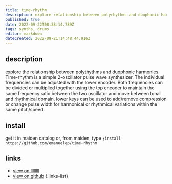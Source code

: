 ```yaml
---
title: time-rhythm
description: explore relationship between polyrhythms and duophonic harmonies
published: true
date: 2022-09-22T08:38:14.789Z
tags: synths, drums
editor: markdown
dateCreated: 2022-09-21T14:48:44.916Z
---
```


## description

explore the relationship between polythythms and duophonic harmonies. Time-rhythm is a simple 2-oscillator pulse wave synthesizer. The individual frequencies can be adjusted with the lower encoder. Both frequencies can be divided or multiplied together using the top encoder to maintain the same frequency ratio between the two oscillator and move between tonal and rhythmical domain. lower keys can be used to add/remove compression or change pulse width for harmonical or rhythmical variations within the same pitch/speed.

## install

get it in maiden catalog or, from maiden, type
`;install https://github.com/emanuelep/time-rhythm`

## links

- [view on llllllll](https://llllllll.co/t/time-rhythm/)
- [view on github](https://github.com/emanuelep/time-rhythm)
{.links-list}
